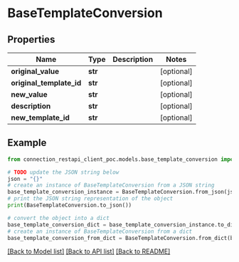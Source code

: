 # BaseTemplateConversion


## Properties

Name | Type | Description | Notes
------------ | ------------- | ------------- | -------------
**original_value** | **str** |  | [optional] 
**original_template_id** | **str** |  | [optional] 
**new_value** | **str** |  | [optional] 
**description** | **str** |  | [optional] 
**new_template_id** | **str** |  | [optional] 

## Example

```python
from connection_restapi_client_poc.models.base_template_conversion import BaseTemplateConversion

# TODO update the JSON string below
json = "{}"
# create an instance of BaseTemplateConversion from a JSON string
base_template_conversion_instance = BaseTemplateConversion.from_json(json)
# print the JSON string representation of the object
print(BaseTemplateConversion.to_json())

# convert the object into a dict
base_template_conversion_dict = base_template_conversion_instance.to_dict()
# create an instance of BaseTemplateConversion from a dict
base_template_conversion_from_dict = BaseTemplateConversion.from_dict(base_template_conversion_dict)
```
[[Back to Model list]](../README.md#documentation-for-models) [[Back to API list]](../README.md#documentation-for-api-endpoints) [[Back to README]](../README.md)



